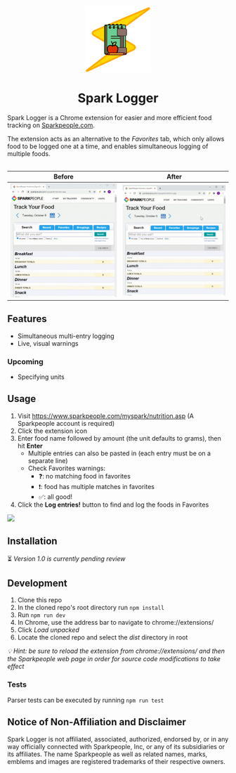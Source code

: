 
<p align="center">
  <img src="./images/SL-Logo_Preview.png" width="150"/>
</p>
<h1 align="center">Spark Logger</h1>

Spark Logger is a Chrome extension for easier and more efficient food tracking on [Sparkpeople.com](https://www.sparkpeople.com).

The extension acts as an alternative to the *Favorites* tab, which only allows food to be logged one at a time, and enables simultaneous logging of multiple foods.
<br></br>

Before | After
:-:|:-:
![](images/before.gif) | ![](images/after.gif)

## Features
- Simultaneous multi-entry logging
- Live, visual warnings
### Upcoming
- Specifying units

## Usage
1. Visit https://www.sparkpeople.com/myspark/nutrition.asp (A Sparkpeople account is required)
2. Click the extension icon
3. Enter food name followed by amount (the unit defaults to grams), then hit **Enter** 
    * Multiple entries can also be pasted in (each entry must be on a separate line)
    * Check Favorites warnings:
      - :question:: no matching food in favorites
      - :exclamation:: food has multiple matches in favorites
      - :white_check_mark:: all good!
4. Click the **Log entries!** button to find and log the foods in Favorites

![](images/usage.gif)

## Installation
:hourglass_flowing_sand: *Version 1.0 is currently pending review*

## Development
1. Clone this repo
2. In the cloned repo's root directory run `npm install`
3. Run `npm run dev`
4. In Chrome, use the address bar to navigate to chrome://extensions/
5. Click *Load unpacked*
6. Locate the cloned repo and select the *dist* directory in root

*:bulb: Hint: be sure to reload the extension from chrome://extensions/ and then the Sparkpeople web page in order for source code modifications to take effect*

### Tests
Parser tests can be executed by running `npm run test`

## Notice of Non-Affiliation and Disclaimer
Spark Logger is not affiliated, associated, authorized, endorsed by, or in any way officially connected with Sparkpeople, Inc, or any of its subsidiaries or its affiliates.
The name Sparkpeople as well as related names, marks, emblems and images are registered trademarks of their respective owners.